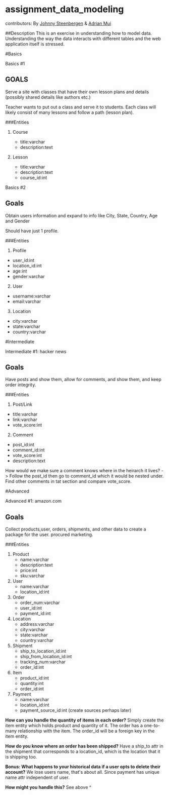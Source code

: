 # assignment\_data\_modeling

contributors: By [Johnny Steenbergen](https://github.com/jsteenb2) & [Adrian Mui](https://github.com/adrianmui)

##Description
This is an exercise in understanding how to model data. Understanding the way the data interacts with different tables and the web application itself is stressed.

#Basics

Basics #1

GOALS
----
Serve a site with classes that have their own lesson plans and details (possibly shared details like authors etc.)

Teacher wants to put out a class and serve it to students.  Each class will likely consist of many lessons and follow a path (lesson plan).

###Entities
1. Course
	* title:varchar
	* description:text

2. Lesson
	* title:varchar
	* description:text
	* course_id:int 


Basics #2

Goals
----
Obtain users information and expand to info like City, State, Country, Age and Gender

Should have just 1 profile.

###Entities
1. Profile
  * user_id:int
  * location_id:int
  * age:int
  * gender:varchar
2. User
  * username:varchar
  * email:varchar
3. Location
  * city:varchar
  * state:varchar
  * country:varchar

  
#Intermediate

Intermediate #1: hacker news

Goals
----
Have posts and show them, allow for comments, and show them, and keep order integrity.

###Entities
1. Post/Link
  * title:varchar
  * link:varchar
  * vote_score:int
2. Comment
  * post_id:int
  * comment_id:int
  * vote_score:int
  * description:text

How would we make sure a comment knows where in the heirarch it lives?
 -> Follow the post_id then go to comment_id which it would be nested under.  Find other comments in tat section and compare vote_score.
 
#Advanced

Advanced #1: amazon.com

Goals
----
Collect products,user, orders, shipments, and other data to create a package for the user. procured marketing.

###Entities
1. Product
	* name:varchar
	* description:text
	* price:int
	* sku:varchar
2. User
	* name:varchar
	* location_id:int
3. Order
   * order_num:varchar
   * user_id:int
   * payment_id:int
4. Location
	* address:varchar
	* city:varchar
	* state:varchar
	* country:varchar
5. Shipment
   * ship\_to\_location_id:int
   * ship\_from\_location_id:int
   * tracking_num:varchar
   * order_id:int
6. Item
	* product_id:int
	* quantity:int
	* order_id:int
7. Payment
	* name:varchar
	* location_id:int
	* payment_source_id:int
	  (create sources perhaps later)

**How can you handle the quantity of items in each order?** 
Simply create the item entity which holds product and quantity of it. The order has a one-to-many relationship with the item. The order_id will be a foreign key in the item entity.

**How do you know where an order has been shipped?**
Have a ship\_to attr in the shipment that corresponds to a location_id, which is the location that it is shipping too.

**Bonus: What happens to your historical data if a user opts to delete their account?** 
We lose users name, that's about all. Since payment has unique name attr independent of user.

**How might you handle this?**
See above ^
